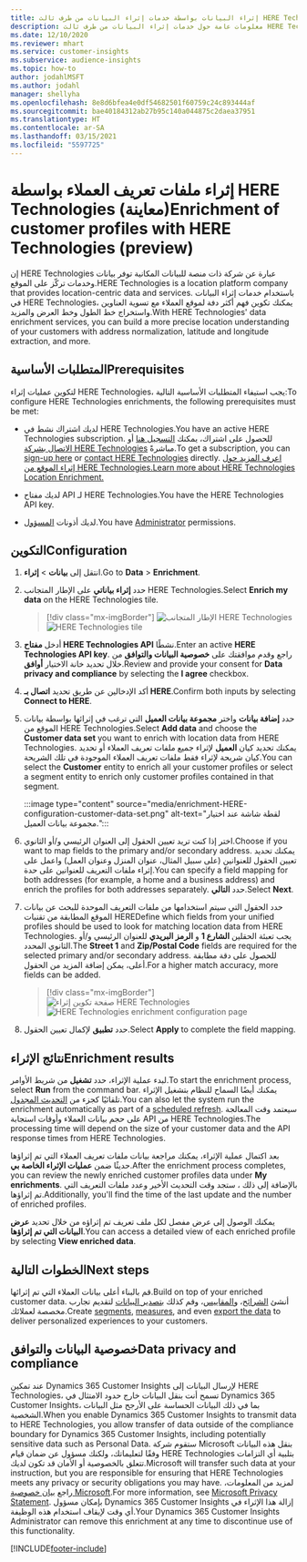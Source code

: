 ```yaml
---
title: إثراء البيانات بواسطة خدمات إثراء البيانات من طرف ثالث HERE Technologies
description: معلومات عامة حول خدمات إثراء البيانات من طرف ثالث HERE Technologies.
ms.date: 12/10/2020
ms.reviewer: mhart
ms.service: customer-insights
ms.subservice: audience-insights
ms.topic: how-to
author: jodahlMSFT
ms.author: jodahl
manager: shellyha
ms.openlocfilehash: 8e8d6bfea4e0df54682501f60759c24c893444af
ms.sourcegitcommit: bae40184312ab27b95c140a044875c2daea37951
ms.translationtype: HT
ms.contentlocale: ar-SA
ms.lasthandoff: 03/15/2021
ms.locfileid: "5597725"
---
```

# <a name="enrichment-of-customer-profiles-with-here-technologies-preview"></a><span data-ttu-id="c17fe-103">إثراء ملفات تعريف العملاء بواسطة HERE Technologies (معاينة)</span><span class="sxs-lookup"><span data-stu-id="c17fe-103">Enrichment of customer profiles with HERE Technologies (preview)</span></span>

<span data-ttu-id="c17fe-104">إن HERE Technologies عبارة عن شركة ذات منصة للبيانات المكانية توفر بيانات وخدمات تركّز على الموقع.</span><span class="sxs-lookup"><span data-stu-id="c17fe-104">HERE Technologies is a location platform company that provides location-centric data and services.</span></span> <span data-ttu-id="c17fe-105">باستخدام خدمات إثراء البيانات في HERE Technologies، يمكنك تكوين فهم أكثر دفة لموقع العملاء مع تسوية العناوين واستخراج خط الطول وخط العرض والمزيد.</span><span class="sxs-lookup"><span data-stu-id="c17fe-105">With HERE Technologies' data enrichment services, you can build a more precise location understanding of your customers with address normalization, latitude and longitude extraction, and more.</span></span>

## <a name="prerequisites"></a><span data-ttu-id="c17fe-106">المتطلبات الأساسية</span><span class="sxs-lookup"><span data-stu-id="c17fe-106">Prerequisites</span></span>

<span data-ttu-id="c17fe-107">لتكوين عمليات إثراء HERE Technologies، يجب استيفاء المتطلبات الأساسية التالية:</span><span class="sxs-lookup"><span data-stu-id="c17fe-107">To configure HERE Technologies enrichments, the following prerequisites must be met:</span></span>

- <span data-ttu-id="c17fe-108">لديك اشتراك نشط في HERE Technologies.</span><span class="sxs-lookup"><span data-stu-id="c17fe-108">You have an active HERE Technologies subscription.</span></span> <span data-ttu-id="c17fe-109">للحصول على اشتراك، يمكنك [التسجيل هنا](https://developer.here.com/sign-up?utm_medium=referral&utm_source=Microsoft-Dynamics-CI&create=Freemium-Basic) أو [الاتصال بشركة HERE Technologies](https://developer.here.com/help?utm_medium=referral&utm_source=Microsoft-Dynamics-CI#how-can-we-help-you) مباشرةً.</span><span class="sxs-lookup"><span data-stu-id="c17fe-109">To get a subscription, you can [sign-up here](https://developer.here.com/sign-up?utm_medium=referral&utm_source=Microsoft-Dynamics-CI&create=Freemium-Basic) or [contact HERE Technologies](https://developer.here.com/help?utm_medium=referral&utm_source=Microsoft-Dynamics-CI#how-can-we-help-you) directly.</span></span> [<span data-ttu-id="c17fe-110">اعرف المزيد حول إثراء الموقع من HERE Technologies.</span><span class="sxs-lookup"><span data-stu-id="c17fe-110">Learn more about HERE Technologies Location Enrichment.</span></span>](https://developer.here.com/location-enrichment?cid=Dev-MicrosoftDynamics-DB-0-Dev-&utm_source=MicrosoftDynamics&utm_medium=referral&utm_campaign=Online_Dev_ReferralMicrosoft)

- <span data-ttu-id="c17fe-111">لديك مفتاح API لـ HERE Technologies.</span><span class="sxs-lookup"><span data-stu-id="c17fe-111">You have the HERE Technologies API key.</span></span>

- <span data-ttu-id="c17fe-112">لديك أذونات [المسؤول](permissions.md#administrator).</span><span class="sxs-lookup"><span data-stu-id="c17fe-112">You have [Administrator](permissions.md#administrator) permissions.</span></span>

## <a name="configuration"></a><span data-ttu-id="c17fe-113">التكوين</span><span class="sxs-lookup"><span data-stu-id="c17fe-113">Configuration</span></span>

1. <span data-ttu-id="c17fe-114">انتقل إلى **بيانات** > **إثراء**.</span><span class="sxs-lookup"><span data-stu-id="c17fe-114">Go to **Data** > **Enrichment**.</span></span>

1. <span data-ttu-id="c17fe-115">حدد **إثراء بياناتي** على الإطار المتجانب HERE Technologies‬.</span><span class="sxs-lookup"><span data-stu-id="c17fe-115">Select **Enrich my data** on the HERE Technologies tile.</span></span>

   > [!div class="mx-imgBorder"]
   > <span data-ttu-id="c17fe-116">![الإطار المتجانب HERE Technologies](media/HERE-tile.png "الإطار المتجانب HERE Technologies")</span><span class="sxs-lookup"><span data-stu-id="c17fe-116">![HERE Technologies tile](media/HERE-tile.png "HERE Technologies tile")</span></span>

1. <span data-ttu-id="c17fe-117">أدخل **مفتاح HERE Technologies API** نشطًا.</span><span class="sxs-lookup"><span data-stu-id="c17fe-117">Enter an active **HERE Technologies API key**.</span></span> <span data-ttu-id="c17fe-118">راجع وقدم موافقتك على **خصوصية البيانات والتوافق‬** من خلال تحديد خانة الاختيار **أوافق**.</span><span class="sxs-lookup"><span data-stu-id="c17fe-118">Review and provide your consent for **Data privacy and compliance** by selecting the **I agree** checkbox.</span></span> 

1. <span data-ttu-id="c17fe-119">أكد الإدخالين عن طريق تحديد **اتصال بـ HERE**.</span><span class="sxs-lookup"><span data-stu-id="c17fe-119">Confirm both inputs by selecting **Connect to HERE**.</span></span>

1.  <span data-ttu-id="c17fe-120">حدد **إضافة بيانات** واختر **مجموعة بيانات العميل** التي ترغب في إثرائها بواسطة بيانات الموقع من HERE Technologies.</span><span class="sxs-lookup"><span data-stu-id="c17fe-120">Select **Add data** and choose the **Customer data set** you want to enrich with location data from HERE Technologies.</span></span> <span data-ttu-id="c17fe-121">يمكنك تحديد كيان **العميل** لإثراء جميع ملفات تعريف العملاء أو تحديد كيان شريحة لإثراء فقط ملفات تعريف العملاء الموجودة في تلك الشريحة.</span><span class="sxs-lookup"><span data-stu-id="c17fe-121">You can select the **Customer** entity to enrich all your customer profiles or select a segment entity to enrich only customer profiles contained in that segment.</span></span>

    :::image type="content" source="media/enrichment-HERE-configuration-customer-data-set.png" alt-text="لقطة شاشة عند اختيار مجموعة بيانات العميل.":::

1. <span data-ttu-id="c17fe-123">اختر إذا كنت تريد تعيين الحقول إلى العنوان الرئيسي و/أو الثانوي.</span><span class="sxs-lookup"><span data-stu-id="c17fe-123">Choose if you want to map fields to the primary and/or secondary address.</span></span> <span data-ttu-id="c17fe-124">يمكنك تحديد تعيين الحقول للعنوانين (على سبيل المثال، عنوان المنزل وعنوان العمل) واعمل على إثراء ملفات التعريف للعنوانين على حدة.</span><span class="sxs-lookup"><span data-stu-id="c17fe-124">You can specify a field mapping for both addresses (for example, a home and a business address) and enrich the profiles for both addresses separately.</span></span> <span data-ttu-id="c17fe-125">حدد **التالي**.</span><span class="sxs-lookup"><span data-stu-id="c17fe-125">Select **Next**.</span></span>

1. <span data-ttu-id="c17fe-126">حدد الحقول التي سيتم استخدامها من ملفات التعريف الموحدة للبحث عن بيانات الموقع المطابقة من تقنيات HERE</span><span class="sxs-lookup"><span data-stu-id="c17fe-126">Define which fields from your unified profiles should be used to look for matching location data from HERE Technologies.</span></span> <span data-ttu-id="c17fe-127">يجب تعبئة الحقلين **الشارع 1** و **الرمز البريدي** للعنوان الرئيسي و/أو الثانوي المحدد.‬</span><span class="sxs-lookup"><span data-stu-id="c17fe-127">The **Street 1** and **Zip/Postal Code** fields are required for the selected primary and/or secondary address.</span></span> <span data-ttu-id="c17fe-128">للحصول على دقة مطابقة أعلى، يمكن إضافة المزيد من الحقول.</span><span class="sxs-lookup"><span data-stu-id="c17fe-128">For a higher match accuracy, more fields can be added.</span></span>

   > [!div class="mx-imgBorder"]
   > <span data-ttu-id="c17fe-129">![صفحة تكوين إثراء HERE Technologies](media/enrichment-HERE-configuration.png "صفحة تكوين إثراء HERE Technologies")</span><span class="sxs-lookup"><span data-stu-id="c17fe-129">![HERE Technologies enrichment configuration page](media/enrichment-HERE-configuration.png "HERE Technologies enrichment configuration page")</span></span>

1. <span data-ttu-id="c17fe-130">حدد **تطبيق** لإكمال تعيين الحقول.</span><span class="sxs-lookup"><span data-stu-id="c17fe-130">Select **Apply** to complete the field mapping.</span></span>

## <a name="enrichment-results"></a><span data-ttu-id="c17fe-131">نتائج الإثراء</span><span class="sxs-lookup"><span data-stu-id="c17fe-131">Enrichment results</span></span>

<span data-ttu-id="c17fe-132">لبدء عملية الإثراء، حدد **تشغيل** من شريط الأوامر.</span><span class="sxs-lookup"><span data-stu-id="c17fe-132">To start the enrichment process, select **Run** from the command bar.</span></span> <span data-ttu-id="c17fe-133">يمكنك أيضًا السماح للنظام بتشغيل الإثراء تلقائيًا كجزء من [التحديث المجدول](system.md#schedule-tab).</span><span class="sxs-lookup"><span data-stu-id="c17fe-133">You can also let the system run the enrichment automatically as part of a [scheduled refresh](system.md#schedule-tab).</span></span> <span data-ttu-id="c17fe-134">سيعتمد وقت المعالجة على حجم بيانات العملاء وأوقات استجابة API من HERE Technologies.</span><span class="sxs-lookup"><span data-stu-id="c17fe-134">The processing time will depend on the size of your customer data and the API response times from HERE Technologies.</span></span>

<span data-ttu-id="c17fe-135">بعد اكتمال عملية الإثراء، يمكنك مراجعة بيانات ملفات تعريف العملاء التي تم إثراؤها حديثًا ضمن **عمليات الإثراء الخاصة بي**.</span><span class="sxs-lookup"><span data-stu-id="c17fe-135">After the enrichment process completes, you can review the newly enriched customer profiles data under **My enrichments**.</span></span> <span data-ttu-id="c17fe-136">بالإضافة إلى ذلك ، ستجد وقت التحديث الأخير وعدد ملفات التعريف التي تم إثراؤها.</span><span class="sxs-lookup"><span data-stu-id="c17fe-136">Additionally, you'll find the time of the last update and the number of enriched profiles.</span></span>

<span data-ttu-id="c17fe-137">يمكنك الوصول إلى عرض مفصل لكل ملف تعريف تم إثراؤه من خلال تحديد **عرض البيانات التي تم إثراؤها**.</span><span class="sxs-lookup"><span data-stu-id="c17fe-137">You can access a detailed view of each enriched profile by selecting **View enriched data**.</span></span>

## <a name="next-steps"></a><span data-ttu-id="c17fe-138">الخطوات التالية</span><span class="sxs-lookup"><span data-stu-id="c17fe-138">Next steps</span></span>

<span data-ttu-id="c17fe-139">قم بالبناء أعلى بيانات العملاء التي تم إثرائها.</span><span class="sxs-lookup"><span data-stu-id="c17fe-139">Build on top of your enriched customer data.</span></span> <span data-ttu-id="c17fe-140">أنشئ [الشرائح](segments.md)، و[المقاييس](measures.md)، وقم كذلك [بتصدير البيانات](export-destinations.md) لتقديم تجارب مخصصة لعملائك.</span><span class="sxs-lookup"><span data-stu-id="c17fe-140">Create [segments](segments.md), [measures](measures.md), and even [export the data](export-destinations.md) to deliver personalized experiences to your customers.</span></span>

## <a name="data-privacy-and-compliance"></a><span data-ttu-id="c17fe-141">خصوصية البيانات والتوافق</span><span class="sxs-lookup"><span data-stu-id="c17fe-141">Data privacy and compliance</span></span>

<span data-ttu-id="c17fe-142">عند تمكين Dynamics 365 Customer Insights لإرسال البيانات إلى HERE Technologies، تسمح أنت بنقل البيانات خارج حدود الامتثال في Dynamics 365 Customer Insights، بما في ذلك البيانات الحساسة على الأرجح مثل البيانات الشخصية.</span><span class="sxs-lookup"><span data-stu-id="c17fe-142">When you enable Dynamics 365 Customer Insights to transmit data to HERE Technologies, you allow transfer of data outside of the compliance boundary for Dynamics 365 Customer Insights, including potentially sensitive data such as Personal Data.</span></span> <span data-ttu-id="c17fe-143">ستقوم شركة Microsoft بنقل هذه البيانات وفقًا لتعليماتك، ولكنك مسؤول عن ضمان قيام HERE Technologies بتلبية أي التزامات تتعلق بالخصوصية أو الأمان قد تكون لديك.</span><span class="sxs-lookup"><span data-stu-id="c17fe-143">Microsoft will transfer such data at your instruction, but you are responsible for ensuring that HERE Technologies meets any privacy or security obligations you may have.</span></span> <span data-ttu-id="c17fe-144">لمزيد من المعلومات، راجع [بيان خصوصية Microsoft](https://go.microsoft.com/fwlink/?linkid=396732).</span><span class="sxs-lookup"><span data-stu-id="c17fe-144">For more information, see [Microsoft Privacy Statement](https://go.microsoft.com/fwlink/?linkid=396732).</span></span>
<span data-ttu-id="c17fe-145">بإمكان مسؤول Dynamics 365 Customer Insights إزالة هذا الإثراء في أي وقت لإيقاف استخدام هذه الوظيفة.</span><span class="sxs-lookup"><span data-stu-id="c17fe-145">Your Dynamics 365 Customer Insights Administrator can remove this enrichment at any time to discontinue use of this functionality.</span></span>


[!INCLUDE[footer-include](../includes/footer-banner.md)]